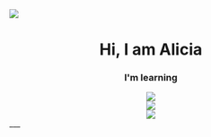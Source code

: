 <html>
<body>
    <did>
      <img src="https://github.com/AliBogarin/DWES/assets/145338862/3e85795f-f890-4519-986a-aa645b83aa53" with="50"/>
      <h1 align="center">Hi, I am Alicia</h1>
      <h3 align="center">I'm learning</h3>
    </div>
      <div align="center" id="badges"> 
        <img src="https://img.shields.io/twitch/status/facebook?logoColor=pink&labelColor=pink&color=blue">
       </div>
    <div align="center" id="badges">   <img src="https://img.shields.io/badge/just%20the%20message-8A2BE2"/></div>
      <div align="center" ><img src="https://img.shields.io/twitter/follow/USER_TWITTER.svg?style=social&label=Follow"> </div>
      ___
</body>
</html>

